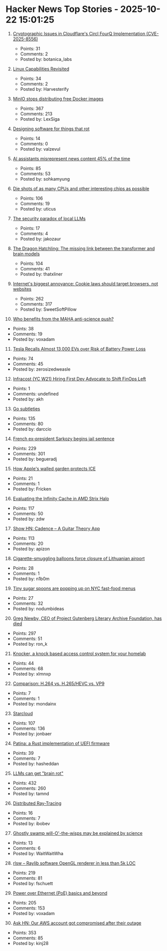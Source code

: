 # Hacker News Top Stories - 2025-10-22 15:01:25

1. [Cryptographic Issues in Cloudflare's Circl FourQ Implementation (CVE-2025-8556)](https://www.botanica.software/blog/cryptographic-issues-in-cloudflares-circl-fourq-implementation)
   - Points: 31
   - Comments: 2
   - Posted by: botanica_labs

2. [Linux Capabilities Revisited](https://dfir.ch/posts/linux_capabilities/)
   - Points: 34
   - Comments: 2
   - Posted by: Harvesterify

3. [MinIO stops distributing free Docker images](https://github.com/minio/minio/issues/21647#issuecomment-3418675115)
   - Points: 367
   - Comments: 213
   - Posted by: LexSiga

4. [Designing software for things that rot](https://drobinin.com/posts/designing-software-for-things-that-rot/)
   - Points: 14
   - Comments: 0
   - Posted by: valzevul

5. [AI assistants misrepresent news content 45% of the time](https://www.bbc.co.uk/mediacentre/2025/new-ebu-research-ai-assistants-news-content)
   - Points: 85
   - Comments: 53
   - Posted by: sohkamyung

6. [Die shots of as many CPUs and other interesting chips as possible](https://commons.wikimedia.org/wiki/User:Birdman86)
   - Points: 106
   - Comments: 19
   - Posted by: uticus

7. [The security paradox of local LLMs](https://quesma.com/blog/local-llms-security-paradox/)
   - Points: 17
   - Comments: 4
   - Posted by: jakozaur

8. [The Dragon Hatchling: The missing link between the transformer and brain models](https://arxiv.org/abs/2509.26507)
   - Points: 104
   - Comments: 41
   - Posted by: thatxliner

9. [Internet's biggest annoyance: Cookie laws should target browsers, not websites](https://nednex.com/en/the-internets-biggest-annoyance-why-cookie-laws-should-target-browsers-not-websites/)
   - Points: 262
   - Comments: 317
   - Posted by: SweetSoftPillow

10. [Who benefits from the MAHA anti-science push?](https://apnews.com/article/maha-supplements-wellness-rfk-jr-vaccine-raw-milk-dc8ecf998ef3835adbf32fc88c14af07)
   - Points: 38
   - Comments: 19
   - Posted by: voxadam

11. [Tesla Recalls Almost 13,000 EVs over Risk of Battery Power Loss](https://www.bloomberg.com/news/articles/2025-10-22/tesla-recalls-almost-13-000-evs-over-risk-of-battery-power-loss)
   - Points: 74
   - Comments: 45
   - Posted by: zerosizedweasle

12. [Infracost (YC W21) Hiring First Dev Advocate to Shift FinOps Left](https://www.ycombinator.com/companies/infracost/jobs/NzwUQ7c-senior-developer-advocate)
   - Points: 1
   - Comments: undefined
   - Posted by: akh

13. [Go subtleties](https://harrisoncramer.me/15-go-sublteties-you-may-not-already-know/)
   - Points: 135
   - Comments: 80
   - Posted by: darccio

14. [French ex-president Sarkozy begins jail sentence](https://www.bbc.com/news/articles/cvgkm2j0xelo)
   - Points: 229
   - Comments: 301
   - Posted by: begueradj

15. [How Apple's walled garden protects ICE](https://www.theverge.com/column/803693/ice-epic-games-apple-app-store)
   - Points: 21
   - Comments: 1
   - Posted by: Fricken

16. [Evaluating the Infinity Cache in AMD Strix Halo](https://chipsandcheese.com/p/evaluating-the-infinity-cache-in)
   - Points: 117
   - Comments: 50
   - Posted by: zdw

17. [Show HN: Cadence – A Guitar Theory App](https://cadenceguitar.com/)
   - Points: 113
   - Comments: 20
   - Posted by: apizon

18. [Cigarette-smuggling balloons force closure of Lithuanian airport](https://www.theguardian.com/world/2025/oct/22/cigarette-smuggling-balloons-force-closure-vilnius-airport-lithuania)
   - Points: 28
   - Comments: 1
   - Posted by: n1b0m

19. [Tiny sugar spoons are popping up on NYC fast-food menus](https://gothamist.com/news/tiny-sugar-spoons-are-popping-up-on-nyc-fast-food-menus-youre-being-warned)
   - Points: 27
   - Comments: 32
   - Posted by: nodumbideas

20. [Greg Newby, CEO of Project Gutenberg Literary Archive Foundation, has died](https://www.pgdp.net/wiki/In_Memoriam/gbnewby)
   - Points: 297
   - Comments: 51
   - Posted by: ron_k

21. [Knocker, a knock based access control system for your homelab](https://github.com/FarisZR/knocker)
   - Points: 44
   - Comments: 68
   - Posted by: xlmnxp

22. [Comparison: H.264 vs. H.265/HEVC vs. VP9](https://www.red5.net/blog/h264-vs-h265-vp9/)
   - Points: 7
   - Comments: 1
   - Posted by: mondainx

23. [Starcloud](https://blogs.nvidia.com/blog/starcloud/)
   - Points: 107
   - Comments: 136
   - Posted by: jonbaer

24. [Patina: a Rust implementation of UEFI firmware](https://github.com/OpenDevicePartnership/patina)
   - Points: 39
   - Comments: 7
   - Posted by: hasheddan

25. [LLMs can get "brain rot"](https://llm-brain-rot.github.io/)
   - Points: 432
   - Comments: 260
   - Posted by: tamnd

26. [Distributed Ray-Tracing](https://www.4rknova.com//blog/2019/02/24/distributed-raytracing)
   - Points: 16
   - Comments: 7
   - Posted by: ibobev

27. [Ghostly swamp will-O'-the-wisps may be explained by science](https://www.snexplores.org/article/swamp-gas-methane-will-o-wisp-chemistry)
   - Points: 13
   - Comments: 6
   - Posted by: WaitWaitWha

28. [rlsw – Raylib software OpenGL renderer in less than 5k LOC](https://github.com/raysan5/raylib/blob/master/src/external/rlsw.h)
   - Points: 219
   - Comments: 81
   - Posted by: fschuett

29. [Power over Ethernet (PoE) basics and beyond](https://www.edn.com/poe-basics-and-beyond-what-every-engineer-should-know/)
   - Points: 205
   - Comments: 153
   - Posted by: voxadam

30. [Ask HN: Our AWS account got compromised after their outage](undefined)
   - Points: 353
   - Comments: 85
   - Posted by: kinj28

